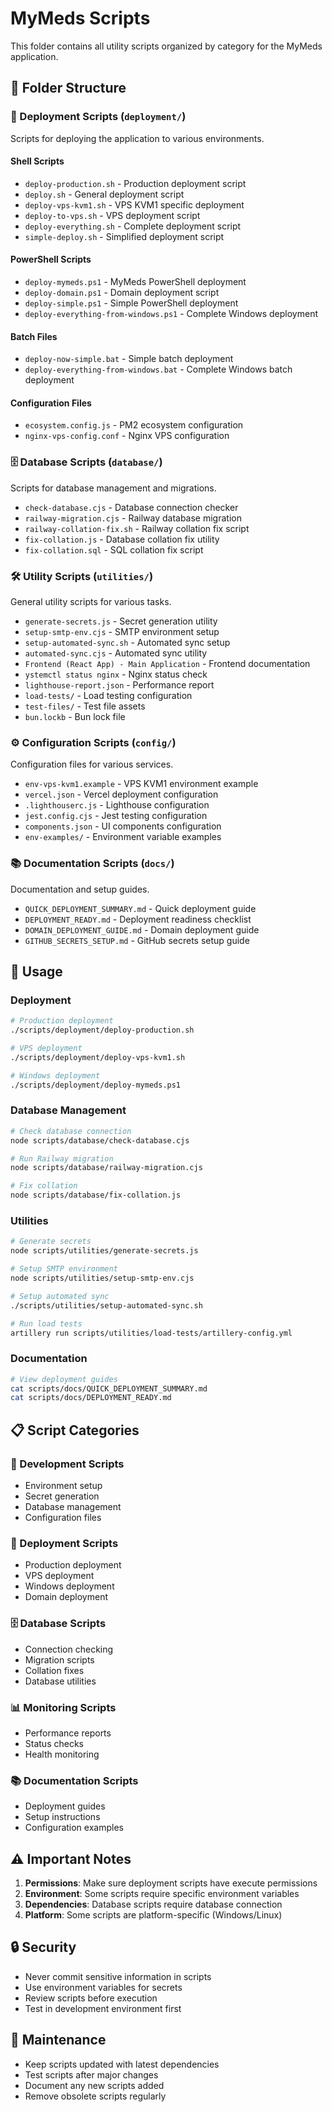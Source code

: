 # MyMeds Scripts

This folder contains all utility scripts organized by category for the MyMeds application.

## 📁 Folder Structure

### 🚀 Deployment Scripts (`deployment/`)
Scripts for deploying the application to various environments.

#### Shell Scripts
- `deploy-production.sh` - Production deployment script
- `deploy.sh` - General deployment script
- `deploy-vps-kvm1.sh` - VPS KVM1 specific deployment
- `deploy-to-vps.sh` - VPS deployment script
- `deploy-everything.sh` - Complete deployment script
- `simple-deploy.sh` - Simplified deployment script

#### PowerShell Scripts
- `deploy-mymeds.ps1` - MyMeds PowerShell deployment
- `deploy-domain.ps1` - Domain deployment script
- `deploy-simple.ps1` - Simple PowerShell deployment
- `deploy-everything-from-windows.ps1` - Complete Windows deployment

#### Batch Files
- `deploy-now-simple.bat` - Simple batch deployment
- `deploy-everything-from-windows.bat` - Complete Windows batch deployment

#### Configuration Files
- `ecosystem.config.js` - PM2 ecosystem configuration
- `nginx-vps-config.conf` - Nginx VPS configuration

### 🗄️ Database Scripts (`database/`)
Scripts for database management and migrations.

- `check-database.cjs` - Database connection checker
- `railway-migration.cjs` - Railway database migration
- `railway-collation-fix.sh` - Railway collation fix script
- `fix-collation.js` - Database collation fix utility
- `fix-collation.sql` - SQL collation fix script

### 🛠️ Utility Scripts (`utilities/`)
General utility scripts for various tasks.

- `generate-secrets.js` - Secret generation utility
- `setup-smtp-env.cjs` - SMTP environment setup
- `setup-automated-sync.sh` - Automated sync setup
- `automated-sync.cjs` - Automated sync utility
- `Frontend (React App) - Main Application` - Frontend documentation
- `ystemctl status nginx` - Nginx status check
- `lighthouse-report.json` - Performance report
- `load-tests/` - Load testing configuration
- `test-files/` - Test file assets
- `bun.lockb` - Bun lock file

### ⚙️ Configuration Scripts (`config/`)
Configuration files for various services.

- `env-vps-kvm1.example` - VPS KVM1 environment example
- `vercel.json` - Vercel deployment configuration
- `.lighthouserc.js` - Lighthouse configuration
- `jest.config.cjs` - Jest testing configuration
- `components.json` - UI components configuration
- `env-examples/` - Environment variable examples

### 📚 Documentation Scripts (`docs/`)
Documentation and setup guides.

- `QUICK_DEPLOYMENT_SUMMARY.md` - Quick deployment guide
- `DEPLOYMENT_READY.md` - Deployment readiness checklist
- `DOMAIN_DEPLOYMENT_GUIDE.md` - Domain deployment guide
- `GITHUB_SECRETS_SETUP.md` - GitHub secrets setup guide

## 🚀 Usage

### Deployment
```bash
# Production deployment
./scripts/deployment/deploy-production.sh

# VPS deployment
./scripts/deployment/deploy-vps-kvm1.sh

# Windows deployment
./scripts/deployment/deploy-mymeds.ps1
```

### Database Management
```bash
# Check database connection
node scripts/database/check-database.cjs

# Run Railway migration
node scripts/database/railway-migration.cjs

# Fix collation
node scripts/database/fix-collation.js
```

### Utilities
```bash
# Generate secrets
node scripts/utilities/generate-secrets.js

# Setup SMTP environment
node scripts/utilities/setup-smtp-env.cjs

# Setup automated sync
./scripts/utilities/setup-automated-sync.sh

# Run load tests
artillery run scripts/utilities/load-tests/artillery-config.yml
```

### Documentation
```bash
# View deployment guides
cat scripts/docs/QUICK_DEPLOYMENT_SUMMARY.md
cat scripts/docs/DEPLOYMENT_READY.md
```

## 📋 Script Categories

### 🔧 Development Scripts
- Environment setup
- Secret generation
- Database management
- Configuration files

### 🚀 Deployment Scripts
- Production deployment
- VPS deployment
- Windows deployment
- Domain deployment

### 🗄️ Database Scripts
- Connection checking
- Migration scripts
- Collation fixes
- Database utilities

### 📊 Monitoring Scripts
- Performance reports
- Status checks
- Health monitoring

### 📚 Documentation Scripts
- Deployment guides
- Setup instructions
- Configuration examples

## ⚠️ Important Notes

1. **Permissions**: Make sure deployment scripts have execute permissions
2. **Environment**: Some scripts require specific environment variables
3. **Dependencies**: Database scripts require database connection
4. **Platform**: Some scripts are platform-specific (Windows/Linux)

## 🔒 Security

- Never commit sensitive information in scripts
- Use environment variables for secrets
- Review scripts before execution
- Test in development environment first

## 📝 Maintenance

- Keep scripts updated with latest dependencies
- Test scripts after major changes
- Document any new scripts added
- Remove obsolete scripts regularly
